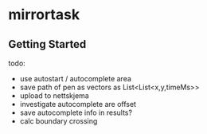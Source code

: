 # mirrortask



## Getting Started

todo:
- use autostart / autocomplete area
- save path of pen as vectors as List<List<x,y,timeMs>>
- upload to nettskjema
- investigate autocomplete are offset
- save autocomplete info in results?
- calc boundary crossing
